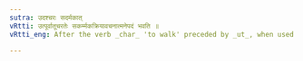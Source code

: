 ```yaml
---
sutra: उदश्चरः सदर्मकात्
vRtti: उत्पूर्वातूचरतेः सकर्म्मकक्रियावचनात्मनेपदं भवति ॥
vRtti_eng: After the verb _char_ 'to walk' preceded by _ut_, when used transitively, the _Atmanepada_ is employed.

---
```

